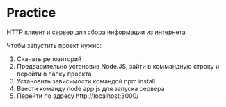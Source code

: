 # Practice
HTTP клиент и сервер для сбора информации из интернета

Чтобы запустить проект нужно:
1. Скачать репозиторий
2. Предварительно установив Node.JS, зайти в коммандную строку и перейти в папку проекта
3. Установить зависимости командой npm install
4. Ввести команду node app.js для запуска сервера
5. Перейти по адресу http://localhost:3000/
